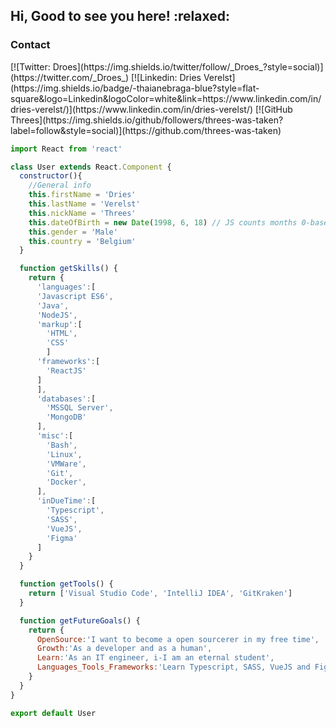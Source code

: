 <h2>Hi, Good to see you here! :relaxed:</h2>

<h3>Contact</h3>
[![Twitter: Droes](https://img.shields.io/twitter/follow/_Droes_?style=social)](https://twitter.com/_Droes_)
[![Linkedin: Dries Verelst](https://img.shields.io/badge/-thaianebraga-blue?style=flat-square&logo=Linkedin&logoColor=white&link=https://www.linkedin.com/in/dries-verelst/)](https://www.linkedin.com/in/dries-verelst/)
[![GitHub Threes](https://img.shields.io/github/followers/threes-was-taken?label=follow&style=social)](https://github.com/threes-was-taken)

```javascript
import React from 'react'

class User extends React.Component {
  constructor(){
    //General info
    this.firstName = 'Dries'
    this.lastName = 'Verelst'
    this.nickName = 'Threes'
    this.dateOfBirth = new Date(1998, 6, 18) // JS counts months 0-based (0 being Jan, 11 being Dec)
    this.gender = 'Male'
    this.country = 'Belgium'
  }

  function getSkills() {
    return {
      'languages':[
      'Javascript ES6',
      'Java',
      'NodeJS',
      'markup':[
        'HTML',
        'CSS'    
        ]
      'frameworks':[
        'ReactJS'
      ]
      ],
      'databases':[
        'MSSQL Server',
        'MongoDB'
      ],
      'misc':[
        'Bash',
        'Linux',
        'VMWare',
        'Git',
        'Docker',
      ],
      'inDueTime':[
        'Typescript',
        'SASS',
        'VueJS',
        'Figma'
      ]
    }
  }

  function getTools() {
    return ['Visual Studio Code', 'IntelliJ IDEA', 'GitKraken']
  }

  function getFutureGoals() {
    return {
      OpenSource:'I want to become a open sourcerer in my free time',
      Growth:'As a developer and as a human',
      Learn:'As an IT engineer, i-I am an eternal student',
      Languages_Tools_Frameworks:'Learn Typescript, SASS, VueJS and Figma'
    }
  }
}

export default User
```
